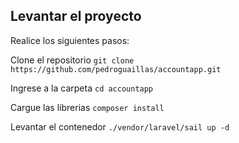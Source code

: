 ## Levantar el proyecto
Realice los siguientes pasos:

Clone el repositorio
`git clone https://github.com/pedroguaillas/accountapp.git`

Ingrese a la carpeta
`cd accountapp`

Cargue las librerias
`composer install`

Levantar el contenedor
`./vendor/laravel/sail up -d`